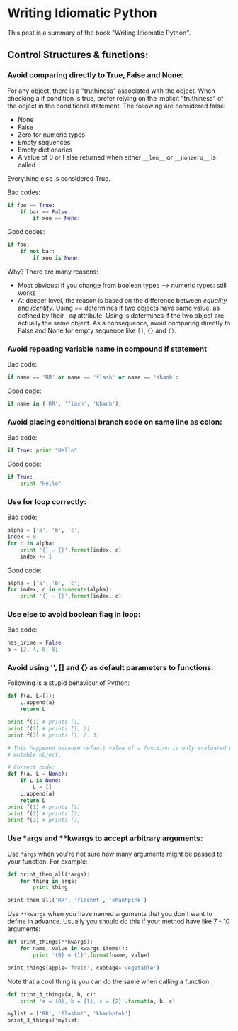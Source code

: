 # Writing Idiomatic Python

This post is a summary of the book "Writing Idiomatic Python".

## Control Structures & functions:

### Avoid comparing directly to True, False and None:

For any object, there is a "truthiness" associated with the object. When checking a if condition is true, prefer relying on the implicit "truthiness" of the object in the conditional statement. The following are considered false:

- None
- False
- Zero for numeric types
- Empty sequences
- Empty dictionaries
- A value of 0 or False returned when either `__len__` or `__nonzero__` is called

Everything else is considered True.

Bad codes:

```python
if foo == True:
    if bar == False:
        if xoo == None:
```

Good codes:

```python
if foo:
    if not bar:
        if xoo is None:
```

Why? There are many reasons:

- Most obvious: if you change from boolean types --> numeric types: still works
- At deeper level, the reason is based on the difference between *equality* and *identity*. Using == determines if two objects have same value, as defined by their *_eq* attribute. Using is determines if the two object are actually the same object. As a consequence, avoid comparing directly to False and None for empty sequence like `[]`, `{}` and `()`.

### Avoid repeating variable name in compound if statement

Bad code:

```python
if name == 'RR' or name == 'flash' or name == 'Khanh':
```

Good code:
```python
if name in ('RR', 'flash', 'Khanh'):
```

### Avoid placing conditional branch code on same line as colon:

Bad code:

```python
if True: print "Hello"
```

Good code:

```python
if True:
    print "Hello"
```

### Use for loop correctly:

Bad code:

```python
alpha = ['a', 'b', 'c']
index = 0
for c in alpha:
    print '{} - {}'.format(index, c)
    index += 1
```

Good code:

```python
alpha = ['a', 'b', 'c']
for index, c in enumerate(alpha):
    print '{} - {}'.format(index, c)
```

### Use else to avoid boolean flag in loop:

Bad code:

```python
has_prime = False
a = [2, 4, 6, 8]
```

### Avoid using '', [] and {} as default parameters to functions:

Following is a stupid behaviour of Python:

```python
def f(a, L=[]):
    L.append(a)
    return L

print f(1) # prints [1]
print f(2) # prints [1, 2]
print f(3) # prints [1, 2, 3]

# This happened because default value of a function is only evaluated once. This makes difference when default is a 
# mutable object.

# Correct code:
def f(a, L = None):
    if L is None:
        L = []
    L.append(a)
    return L
print f(1) # prints [1]
print f(2) # prints [2]
print f(3) # prints [3]
```

### Use *args and **kwargs to accept arbitrary arguments:

Use `*args` when you're not sure how many arguments might be passed to your function. For example:

```python
def print_them_all(*args):
    for thing in args:
        print thing

print_them_all('RR', 'flashmt', 'khanhptnk')
```

Use `**kwargs` when you have named arguments that you don't want to define in advance. Usually you should do this if your method have like 7 - 10 arguments:

```python
def print_things(**kwargs):
    for name, value in kwargs.items():
        print '{0} = {1}'.format(name, value)

print_things(apple='fruit', cabbage='vegetable')
```

Note that a cool thing is you can do the same when calling a function:

```python
def print_3_things(a, b, c):
    print 'a = {0}, b = {1}, c = {2}'.format(a, b, c)

mylist = ['RR', 'flashmt', 'khanhptnk']
print_3_things(*mylist)
```

